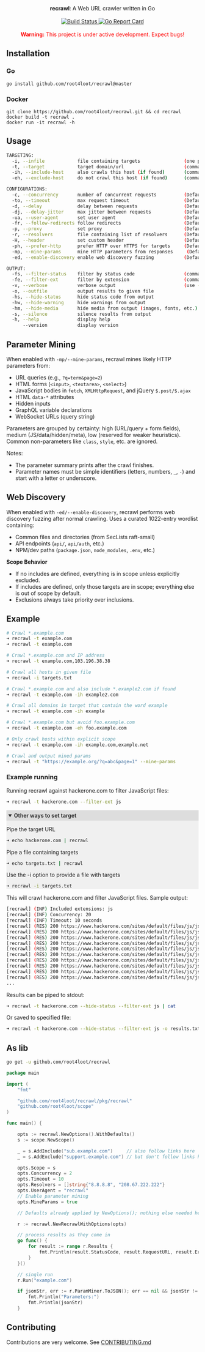 <!-- <div align="center">
  <br>
  <img src="recrawl.png" alt="recrawl logo" width="310">
</div>

<br> -->

<div align="center">
   <strong>recrawl</strong>: A Web URL crawler written in Go
</div>

<br>

<div align="center">
   <a href="https://github.com/root4loot/recrawl/actions/workflows/build.yml">
      <img src="https://github.com/root4loot/recrawl/actions/workflows/build.yml/badge.svg" alt="Build Status">
   </a>
   <a href="https://goreportcard.com/report/github.com/root4loot/recrawl">
      <img src="https://goreportcard.com/badge/github.com/root4loot/recrawl" alt="Go Report Card">
   </a>
</div>

<br>

<div align="center" style="color:red">
   <strong>Warning:</strong> This project is under active development. Expect bugs!
</div>

## Installation

### Go
```
go install github.com/root4loot/recrawl@master
```

### Docker
```
git clone https://github.com/root4loot/recrawl.git && cd recrawl
docker build -t recrawl .
docker run -it recrawl -h
```

## Usage
```sh
TARGETING:
  -i, --infile         	  file containing targets                (one per line)
  -t, --target         	  target domain/url                      (comma-separated)
  -ih, --include-host  	  also crawls this host (if found)       (comma-separated)
  -eh, --exclude-host  	  do not crawl this host (if found)      (comma-separated)

CONFIGURATIONS:
  -c, --concurrency       number of concurrent requests          (Default: 20)
  -to, --timeout          max request timeout                    (Default: 10 seconds)
  -d, --delay             delay between requests                 (Default: 0 milliseconds)
  -dj, --delay-jitter     max jitter between requests            (Default: 0 milliseconds)
  -ua, --user-agent       set user agent                         (Default: Mozilla/5.0)
  -fr, --follow-redirects follow redirects                       (Default: true)
  -p, --proxy             set proxy                              (Default: none)
  -r, --resolvers         file containing list of resolvers      (Default: System DNS)
  -H, --header            set custom header                      (Default: none)
  -ph, --prefer-http      prefer HTTP over HTTPS for targets     (Default: false)
  -mp, --mine-params      mine HTTP parameters from responses     (Default: false)
  -ed, --enable-discovery enable web discovery fuzzing           (Default: false)

OUTPUT:
  -fs, --filter-status    filter by status code                  (comma-separated)
  -fe, --filter-ext       filter by extension                    (comma-separated)
  -v, --verbose           verbose output                         (use -vv for added verbosity)
  -o, --outfile           output results to given file
  -hs, --hide-status      hide status code from output
  -hw, --hide-warning     hide warnings from output
  -hm, --hide-media       hide media from output (images, fonts, etc.)
  -s, --silence           silence results from output
  -h, --help              display help
      --version           display version
```

## Parameter Mining

When enabled with `-mp/--mine-params`, recrawl mines likely HTTP parameters from:
- URL queries (e.g., `?q=term&page=2`)
- HTML forms (`<input>`, `<textarea>`, `<select>`)
- JavaScript bodies in `fetch`, `XMLHttpRequest`, and jQuery `$.post/$.ajax`
- HTML `data-*` attributes
- Hidden inputs
- GraphQL variable declarations
- WebSocket URLs (query string)

Parameters are grouped by certainty: high (URL/query + form fields), medium (JS/data/hidden/meta), low (reserved for weaker heuristics). Common non-parameters like `class`, `style`, etc. are ignored.

Notes:
- The parameter summary prints after the crawl finishes.
- Parameter names must be simple identifiers (letters, numbers, `_`, `-`) and start with a letter or underscore.

## Web Discovery

When enabled with `-ed/--enable-discovery`, recrawl performs web discovery fuzzing after normal crawling. Uses a curated 1022-entry wordlist containing:
- Common files and directories (from SecLists raft-small)
- API endpoints (`api/`, `api/auth`, etc.)
- NPM/dev paths (`package.json`, `node_modules`, `.env`, etc.)

**Scope Behavior**
- If no includes are defined, everything is in scope unless explicitly excluded.
- If includes are defined, only those targets are in scope; everything else is out of scope by default.
- Exclusions always take priority over inclusions.


## Example

```sh
# Crawl *.example.com
➜ recrawl -t example.com
➜ recrawl -t example.com

# Crawl *.example.com and IP address
➜ recrawl -t example.com,103.196.38.38

# Crawl all hosts in given file
➜ recrawl -i targets.txt

# Crawl *.example.com and also include *.example2.com if found
➜ recrawl -t example.com -ih example2.com

# Crawl all domains in target that contain the word example
➜ recrawl -t example.com -ih example

# Crawl *.example.com but avoid foo.example.com
➜ recrawl -t example.com -eh foo.example.com

# Only crawl hosts within explicit scope
➜ recrawl -t example.com -ih example.com,example.net

# Crawl and output mined params
➜ recrawl -t "https://example.org/?q=abc&page=1" --mine-params
```

### Example running

Running recrawl against hackerone.com to filter JavaScript files:

```sh
➜ recrawl -t hackerone.com --filter-ext js
```

<details open style="background-color: #f0f0f0;">
<summary style="font-weight: bold; color: #333; background-color: #ddd; padding: 5px;">Other ways to set target</summary>

Pipe the target URL
```sh
➜ echo hackerone.com | recrawl
```

Pipe a file containing targets 
```sh
➜ echo targets.txt | recrawl
```

Use the -i option to provide a file with targets
```sh
➜ recrawl -i targets.txt
```
</details>


This will crawl hackerone.com and filter JavaScript files. Sample output:

```sh
[recrawl] (INF) Included extensions: js
[recrawl] (INF) Concurrency: 20
[recrawl] (INF) Timeout: 10 seconds
[recrawl] (RES) 200 https://www.hackerone.com/sites/default/files/js/js_EOrKavGmjAkpIaCW_cpGJ240OpVZev_5NI-WGIx5URg.js
[recrawl] (RES) 200 https://www.hackerone.com/sites/default/files/js/js_5JbqBIuSpSQJk1bRx1jnlE-pARPyPPF5H07tKLzNC80.js
[recrawl] (RES) 200 https://www.hackerone.com/sites/default/files/js/js_a7_tjanmGpd_aITZ38ofV8QT2o2axkGnWqPwKna1Wf0.js
[recrawl] (RES) 200 https://www.hackerone.com/sites/default/files/js/js_xF9mKu6OVNysPMy7w3zYTWNPFBDlury_lEKDCfRuuHs.js
[recrawl] (RES) 200 https://www.hackerone.com/sites/default/files/js/js_coYiv6lRieZN3l0IkRYgmvrMASvFk2BL-jdq5yjFbGs.js
[recrawl] (RES) 200 https://www.hackerone.com/sites/default/files/js/js_Z1eePR_Hbt8TCXBt3JlFoTBdW2k9-IFI3f96O21Dwdw.js
[recrawl] (RES) 200 https://www.hackerone.com/sites/default/files/js/js_LEbRIvnUToqIQrjG9YpPgaIHK6o77rKVGouOaWLGI5k.js
[recrawl] (RES) 200 https://www.hackerone.com/sites/default/files/js/js_ol7H2KkxPxe7E03XeuZQO5qMcg0RpfSOgrm_Kg94rOs.js
[recrawl] (RES) 200 https://www.hackerone.com/sites/default/files/js/js_p5BLPpvjnAGGBCPUsc4EmBUw9IUJ0jMj-QY_1ZpOKG4.js
[recrawl] (RES) 200 https://www.hackerone.com/sites/default/files/js/js_V5P0-9GKw8QQe-7oWrMD44IbDva6o8GE-cZS7inJr-g.js
...
```

Results can be piped to stdout:

```sh
➜ recrawl -t hackerone.com --hide-status --filter-ext js | cat
```

Or saved to specified file:

```sh
➜ recrawl -t hackerone.com --hide-status --filter-ext js -o results.txt
```

## As lib
```sh
go get -u github.com/root4loot/recrawl
```

```go
package main

import (
    "fmt"

    "github.com/root4loot/recrawl/pkg/recrawl"
    "github.com/root4loot/scope"
)

func main() {

	opts := recrawl.NewOptions().WithDefaults()
	s := scope.NewScope()

	_ = s.AddInclude("sub.example.com")     // also follow links here
	_ = s.AddExclude("support.example.com") // but don't follow links here

	opts.Scope = s
	opts.Concurrency = 2
	opts.Timeout = 10
	opts.Resolvers = []string{"8.8.8.8", "208.67.222.222"}
	opts.UserAgent = "recrawl"
    // Enable parameter mining
    opts.MineParams = true

	// Defaults already applied by NewOptions(); nothing else needed here

	r := recrawl.NewRecrawlWithOptions(opts)

    // process results as they come in
    go func() {
        for result := range r.Results {
            fmt.Println(result.StatusCode, result.RequestURL, result.Error)
        }
    }()

    // single run
    r.Run("example.com")

    if jsonStr, err := r.ParamMiner.ToJSON(); err == nil && jsonStr != "" {
        fmt.Println("Parameters:")
        fmt.Println(jsonStr)
    }

```

## Contributing

Contributions are very welcome. See [CONTRIBUTING.md](CONTRIBUTING.md)
